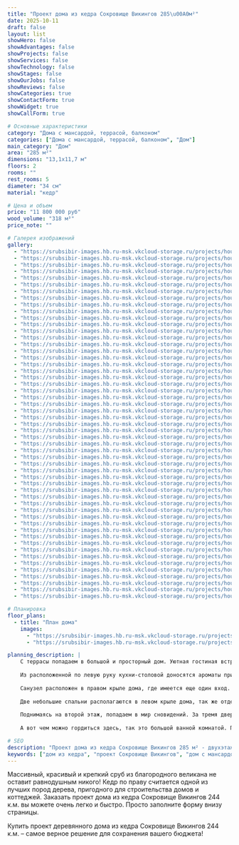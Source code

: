 ```yaml
---
title: "Проект дома из кедра Сокровище Викингов 285\u00A0м²"
date: 2025-10-11
draft: false
layout: list
showHero: false
showAdvantages: false
showProjects: false
showServices: false
showTechnology: false
showStages: false
showOurJobs: false
showReviews: false
showCategories: true
showContactForm: true
showWidget: true
showCallForm: true

# Основные характеристики
category: "Дома с мансардой, террасой, балконом"
categories: ["Дома с мансардой, террасой, балконом", "Дом"]
main_category: "Дом"
area: "285 м²"
dimensions: "13,1х11,7 м"
floors: 2
rooms: ""
rest_rooms: 5
diameter: "34 см"
material: "кедр"

# Цена и объем
price: "11 800 000 руб"
wood_volume: "318 м³"
price_note: ""

# Галерея изображений
gallery:
  - "https://srubsibir-images.hb.ru-msk.vkcloud-storage.ru/projects/houses/vikingi/vikingi-1.jpg"
  - "https://srubsibir-images.hb.ru-msk.vkcloud-storage.ru/projects/houses/vikingi/vikingi-2.jpg"
  - "https://srubsibir-images.hb.ru-msk.vkcloud-storage.ru/projects/houses/vikingi/vikingi-3.jpg"
  - "https://srubsibir-images.hb.ru-msk.vkcloud-storage.ru/projects/houses/vikingi/vikingi-4.jpg"
  - "https://srubsibir-images.hb.ru-msk.vkcloud-storage.ru/projects/houses/vikingi/vikingi-5.jpg"
  - "https://srubsibir-images.hb.ru-msk.vkcloud-storage.ru/projects/houses/vikingi/vikingi-6.jpg"
  - "https://srubsibir-images.hb.ru-msk.vkcloud-storage.ru/projects/houses/vikingi/vikingi-7.jpg"
  - "https://srubsibir-images.hb.ru-msk.vkcloud-storage.ru/projects/houses/vikingi/vikingi-8.jpg"
  - "https://srubsibir-images.hb.ru-msk.vkcloud-storage.ru/projects/houses/vikingi/vikingi-9.jpg"
  - "https://srubsibir-images.hb.ru-msk.vkcloud-storage.ru/projects/houses/vikingi/vikingi-10.png"
  - "https://srubsibir-images.hb.ru-msk.vkcloud-storage.ru/projects/houses/vikingi/vikingi-11.png"
  - "https://srubsibir-images.hb.ru-msk.vkcloud-storage.ru/projects/houses/vikingi/vikingi-12.jpg"
  - "https://srubsibir-images.hb.ru-msk.vkcloud-storage.ru/projects/houses/vikingi/vikingi-13.jpg"
  - "https://srubsibir-images.hb.ru-msk.vkcloud-storage.ru/projects/houses/vikingi/vikingi-14.jpg"
  - "https://srubsibir-images.hb.ru-msk.vkcloud-storage.ru/projects/houses/vikingi/vikingi-15.jpg"
  - "https://srubsibir-images.hb.ru-msk.vkcloud-storage.ru/projects/houses/vikingi/vikingi-16.jpg"
  - "https://srubsibir-images.hb.ru-msk.vkcloud-storage.ru/projects/houses/vikingi/vikingi-17.jpg"
  - "https://srubsibir-images.hb.ru-msk.vkcloud-storage.ru/projects/houses/vikingi/vikingi-18.jpg"
  - "https://srubsibir-images.hb.ru-msk.vkcloud-storage.ru/projects/houses/vikingi/vikingi-19.jpg"
  - "https://srubsibir-images.hb.ru-msk.vkcloud-storage.ru/projects/houses/vikingi/vikingi-20.jpg"
  - "https://srubsibir-images.hb.ru-msk.vkcloud-storage.ru/projects/houses/vikingi/vikingi-21.jpg"
  - "https://srubsibir-images.hb.ru-msk.vkcloud-storage.ru/projects/houses/vikingi/vikingi-22.jpg"
  - "https://srubsibir-images.hb.ru-msk.vkcloud-storage.ru/projects/houses/vikingi/vikingi-23.jpg"
  - "https://srubsibir-images.hb.ru-msk.vkcloud-storage.ru/projects/houses/vikingi/vikingi-24.jpg"
  - "https://srubsibir-images.hb.ru-msk.vkcloud-storage.ru/projects/houses/vikingi/vikingi-25.jpg"
  - "https://srubsibir-images.hb.ru-msk.vkcloud-storage.ru/projects/houses/vikingi/vikingi-26.jpg"
  - "https://srubsibir-images.hb.ru-msk.vkcloud-storage.ru/projects/houses/vikingi/vikingi-27.jpg"
  - "https://srubsibir-images.hb.ru-msk.vkcloud-storage.ru/projects/houses/vikingi/vikingi-28.jpg"
  - "https://srubsibir-images.hb.ru-msk.vkcloud-storage.ru/projects/houses/vikingi/vikingi-29.jpg"
  - "https://srubsibir-images.hb.ru-msk.vkcloud-storage.ru/projects/houses/vikingi/vikingi-30.jpg"
  - "https://srubsibir-images.hb.ru-msk.vkcloud-storage.ru/projects/houses/vikingi/vikingi-31.jpg"
  - "https://srubsibir-images.hb.ru-msk.vkcloud-storage.ru/projects/houses/vikingi/vikingi-32.jpg"
  - "https://srubsibir-images.hb.ru-msk.vkcloud-storage.ru/projects/houses/vikingi/vikingi-33.jpg"
  - "https://srubsibir-images.hb.ru-msk.vkcloud-storage.ru/projects/houses/vikingi/vikingi-34.jpg"
  - "https://srubsibir-images.hb.ru-msk.vkcloud-storage.ru/projects/houses/vikingi/vikingi-35.jpg"
  - "https://srubsibir-images.hb.ru-msk.vkcloud-storage.ru/projects/houses/vikingi/vikingi-36.jpg"
  - "https://srubsibir-images.hb.ru-msk.vkcloud-storage.ru/projects/houses/vikingi/vikingi-37.jpg"
  - "https://srubsibir-images.hb.ru-msk.vkcloud-storage.ru/projects/houses/vikingi/vikingi-38.jpg"
  - "https://srubsibir-images.hb.ru-msk.vkcloud-storage.ru/projects/houses/vikingi/vikingi-39.jpg"
  - "https://srubsibir-images.hb.ru-msk.vkcloud-storage.ru/projects/houses/vikingi/vikingi-40.jpg"
  - "https://srubsibir-images.hb.ru-msk.vkcloud-storage.ru/projects/houses/vikingi/vikingi-41.jpg"
  - "https://srubsibir-images.hb.ru-msk.vkcloud-storage.ru/projects/houses/vikingi/vikingi-42.jpg"
  - "https://srubsibir-images.hb.ru-msk.vkcloud-storage.ru/projects/houses/vikingi/vikingi-43.jpg"
  - "https://srubsibir-images.hb.ru-msk.vkcloud-storage.ru/projects/houses/vikingi/vikingi-44.jpg"
  - "https://srubsibir-images.hb.ru-msk.vkcloud-storage.ru/projects/houses/vikingi/vikingi-45.jpg"
  - "https://srubsibir-images.hb.ru-msk.vkcloud-storage.ru/projects/houses/vikingi/vikingi-46.jpg"
  - "https://srubsibir-images.hb.ru-msk.vkcloud-storage.ru/projects/houses/vikingi/vikingi-47.jpg"
  - "https://srubsibir-images.hb.ru-msk.vkcloud-storage.ru/projects/houses/vikingi/vikingi-48.jpg"
  - "https://srubsibir-images.hb.ru-msk.vkcloud-storage.ru/projects/houses/vikingi/vikingi-49.jpg"
  - "https://srubsibir-images.hb.ru-msk.vkcloud-storage.ru/projects/houses/vikingi/vikingi-50.jpg"
  - "https://srubsibir-images.hb.ru-msk.vkcloud-storage.ru/projects/houses/vikingi/vikingi-51.jpg"
  - "https://srubsibir-images.hb.ru-msk.vkcloud-storage.ru/projects/houses/vikingi/vikingi-52.jpg"
  - "https://srubsibir-images.hb.ru-msk.vkcloud-storage.ru/projects/houses/vikingi/vikingi-53.jpg"

# Планировка
floor_plans:
  - title: "План дома"
    images:
      - "https://srubsibir-images.hb.ru-msk.vkcloud-storage.ru/projects/houses/vikingi/vikingi-10.png"
      - "https://srubsibir-images.hb.ru-msk.vkcloud-storage.ru/projects/houses/vikingi/vikingi-11.png"

planning_description: |
    С террасы попадаем в большой и просторный дом. Уютная гостиная встречает нас мягкими диванчиками и фруктами на журнальном столике. Оконные проемы гостиной слегка выдвинуты наружу, что создает дополнительный, по-настоящему домашний уют.
    
    Из расположенной по левую руку кухни-столовой доносятся ароматы приготовленного ужина для небольшого семейного праздника. Где разместиться для общения за ужином предстоит еще выбрать. Помещение как гостиной, так и кухни позволяют вместить довольно большое количество гостей.
    
    Санузел расположен в правом крыле дома, где имеется еще один вход. От гостиной он отделен коридором.
    
    Две небольшие спальни располагаются в левом крыле дома, так же отделены коридором от основного помещения. Благодаря этому даже затянувшееся застолье не помешает спокойно отдыхать тем, кому завтра на работу.
    
    Поднимаясь на второй этаж, попадаем в мир сновидений. За тремя дверьми, которые выходят в один коридор, располагаются спальни. Одна из них имеет небольшой балкон.
    
    А вот чем можно гордиться здесь, так это большой ванной комнатой. Правда, совмещенной с санузлом. Но, разве это минус, если на первом этаже имеется еще один кабинет для посиделок?

# SEO
description: "Проект дома из кедра Сокровище Викингов 285 м² - двухэтажный дом с мансардой, террасой и балконом"
keywords: ["дом из кедра", "проект Сокровище Викингов", "дом с мансардой", "сруб из кедра", "дом 285 м²"]
---
```


Массивный, красивый и крепкий сруб из благородного великана не оставит равнодушным никого! Кедр по праву считается одной из лучших пород дерева, пригодного для строительства домов и коттеджей. Заказать проект дома из кедра Сокровище Викингов 244 к.м. вы можете очень легко и быстро. Просто заполните форму внизу страницы.

Купить проект деревянного дома из кедра Сокровище Викингов 244 к.м. – самое верное решение для сохранения вашего бюджета!